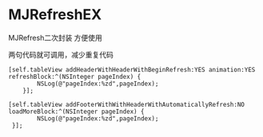 # MJRefreshEX
MJRefresh二次封装 方便使用

两句代码就可调用，减少重复代码

```
[self.tableView addHeaderWithHeaderWithBeginRefresh:YES animation:YES refreshBlock:^(NSInteger pageIndex) {
        NSLog(@"pageIndex:%zd",pageIndex);
    }];
    
[self.tableView addFooterWithWithHeaderWithAutomaticallyRefresh:NO loadMoreBlock:^(NSInteger pageIndex) {
        NSLog(@"pageIndex:%zd",pageIndex);
 }];
 ```

